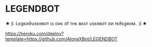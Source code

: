# LEGENDBOT
★彡 Lєgєи∂υѕєявσт ιѕ σиє σf тнє вєѕт υѕєявσт σи тєℓєgяαм. 彡★

https://heroku.com/deploy?template=https://github.com/AloneXBot/LEGENDBOT
